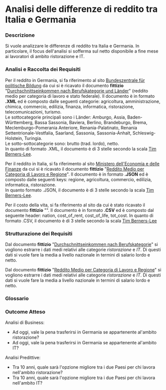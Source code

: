 # Analisi delle differenze di reddito tra Italia e Germania

### Descrizione
Si vuole analizzare le differenze di reddito tra Italia e Germania. In particolare, il focus dell'analisi si sofferma sul netto 
disponibile a fine mese ai lavoratori di ambito ristorazione e IT.

### Analisi e Raccolta dei Requisiti
Per il reddito in Germania, si fa riferimento al sito [Bundeszentrale für politische Bildung](https://www.bpb.de/) da cui si è
ricavato il documento **fittizio** "[Durchschnittseinkommen nach Berufskategorie und Länder](https://github.com/stefanogrillo/Data-Analyst---Epicode/blob/81460ee5d022a2e0241eec7fba1f7af72a78640a/1.4%20Produzione%20Dati%20Open/Durchschnittseinkommen_nach_Berufskategorie_und_L%C3%A4nder.xml)" (reddito medio per categoria di lavoro e stato federale). Il documento è in formato **.XML** ed è composto dalle seguenti categorie:  agricoltura, amministrazione, chimica, commercio, edilizia, finanza, informatica, ristorazione, telecomunicazioni, turismo. <br>
Le sottocategorie principali sono i Länder: Amburgo, Assia, Baden-Württemberg, Bassa Sassonia, Baviera, Berlino, Brandeburgo, Brema, Meclemburgo-Pomerania Anteriore, Renania-Palatinato, Renania Settentrionale-Vestfalia, Saarland, Sassonia, Sassonia-Anhalt, Schleswig-Holstein, Turingia. <br>
Le sotto-sottocategorie sono: brutto (trad. lordo), netto. <br>
In quanto di formato .XML, il documento è di 3 stelle secondo la scala [Tim Berners-Lee](https://5stardata.info/en/). <br>

Per il reddito in Italia, si fa riferimento al sito [Ministero dell'Economia e delle Finanze](https://www.mef.gov.it/) da cui si è ricavato il documento **fittizio** "[Reddito Medio per Categoria di Lavoro e Regione]()". Il documento è in formato **.JSON** ed è composto dalle seguenti keys: regione, agricoltura, commercio, edilizia, informatica, ristorazione. <br>
In quanto formato .JSON, il documento è di 3 stelle secondo la scala [Tim Berners-Lee](https://5stardata.info/en/).

Per il costo della vita, si fa riferimento al sito []() da cui è stato ricavato il documento **fittizio** "[]()". Il documento è in formato **.CSV** ed è composto dal seguente header: nation, cost_of_rent, cost_of_life, tot_cost.
In quanto di formato .CSV, il documento è di 3 stelle secondo la scala [Tim Berners-Lee](https://5stardata.info/en/)

### Strutturazione dei Requisiti
Dal documento **fittizio** "[Durchschnittseinkommen nach Berufskategorie](https://github.com/stefanogrillo/Data-Analyst---Epicode/blob/81460ee5d022a2e0241eec7fba1f7af72a78640a/1.4%20Produzione%20Dati%20Open/Durchschnittseinkommen_nach_Berufskategorie_und_L%C3%A4nder.xml)" si vogliono estrarre i dati medi relativi alle categorie _ristorazione_ e _IT_. Di questi dati si vuole fare la media a livello nazionale in termini di salario lordo e netto.

Dal documento **fittizio** "[Reddito Medio per Categoria di Lavoro e Regione]()" si vogliono estrarre i dati medi relativi alle categorie _ristorazione_ e _IT_. Di questi dati si vuole fare la media a livello nazionale in termini di salario lordo e netto.



### Glossario

### Outcome Atteso 
Analisi di Business:
- Ad oggi, vale la pena trasferirsi in Germania se appartenente al'ambito ristorazione?
- Ad oggi, vale la pena trasferirsi in Germania se appartenente al'ambito IT?

Analisi Predittive:
- Tra 10 anni, quale sarà l'opzione migliore tra i due Paesi per chi lavora nell'ambito ristorazione?
- Tra 10 anni, quale sarà l'opzione migliore tra i due Paesi per chi lavora nell'ambito IT?
